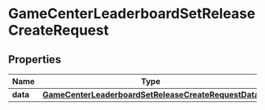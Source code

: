 

# GameCenterLeaderboardSetReleaseCreateRequest


## Properties

| Name | Type | Description | Notes |
|------------ | ------------- | ------------- | -------------|
|**data** | [**GameCenterLeaderboardSetReleaseCreateRequestData**](GameCenterLeaderboardSetReleaseCreateRequestData.md) |  |  |



